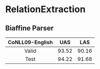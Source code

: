 # RelationExtraction

## Biaffine Parser

| CoNLL09-English | UAS | LAS |
|:-------:|:----:|:----:|
| Valid   | 93.52| 90.16|
| Test    | 94.22| 91.68|


